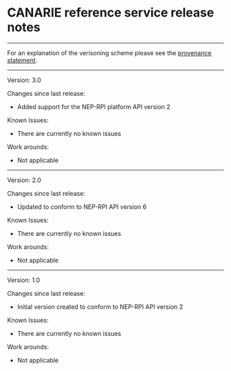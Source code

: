 # CANARIE reference service release notes

***

For an explanation of the verisoning scheme please see the [provenance statement](https://github.com/canarie/research_software/blob/master/reference/provenance.md).

***

Version: 3.0

Changes since last release:

* Added support for the NEP-RPI platform API version 2

Known Issues:

* There are currently no known issues

Work arounds:

* Not applicable

***

Version: 2.0

Changes since last release:

* Updated to conform to NEP-RPI API version 6

Known Issues:

* There are currently no known issues

Work arounds:

* Not applicable

***

Version: 1.0

Changes since last release:

* Initial version created to conform to NEP-RPI API version 2

Known Issues:

* There are currently no known issues

Work arounds:

* Not applicable
